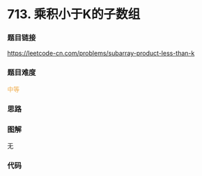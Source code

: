 # 713. 乘积小于K的子数组

### 题目链接

https://leetcode-cn.com/problems/subarray-product-less-than-k

### 题目难度

<font color=#F0AD4E>中等</font>

### 思路



### 图解

无

### 代码

```python
```